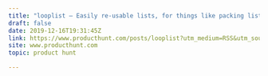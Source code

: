 ```yaml
---
title: "looplist — Easily re-usable lists, for things like packing lists."
draft: false
date: 2019-12-16T19:31:45Z
link: https://www.producthunt.com/posts/looplist?utm_medium=RSS&utm_source=hune
site: www.producthunt.com
topic: product hunt  

---
```

